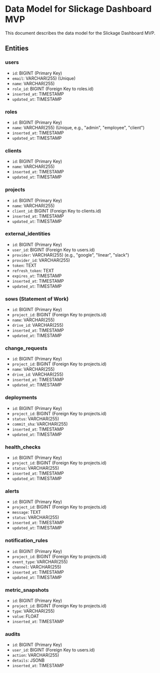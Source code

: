 # Data Model for Slickage Dashboard MVP

This document describes the data model for the Slickage Dashboard MVP.

## Entities

### users
- `id`: BIGINT (Primary Key)
- `email`: VARCHAR(255) (Unique)
- `name`: VARCHAR(255)
- `role_id`: BIGINT (Foreign Key to roles.id)
- `inserted_at`: TIMESTAMP
- `updated_at`: TIMESTAMP

### roles
- `id`: BIGINT (Primary Key)
- `name`: VARCHAR(255) (Unique, e.g., "admin", "employee", "client")
- `inserted_at`: TIMESTAMP
- `updated_at`: TIMESTAMP

### clients
- `id`: BIGINT (Primary Key)
- `name`: VARCHAR(255)
- `inserted_at`: TIMESTAMP
- `updated_at`: TIMESTAMP

### projects
- `id`: BIGINT (Primary Key)
- `name`: VARCHAR(255)
- `client_id`: BIGINT (Foreign Key to clients.id)
- `inserted_at`: TIMESTAMP
- `updated_at`: TIMESTAMP

### external_identities
- `id`: BIGINT (Primary Key)
- `user_id`: BIGINT (Foreign Key to users.id)
- `provider`: VARCHAR(255) (e.g., "google", "linear", "slack")
- `provider_id`: VARCHAR(255)
- `token`: TEXT
- `refresh_token`: TEXT
- `expires_at`: TIMESTAMP
- `inserted_at`: TIMESTAMP
- `updated_at`: TIMESTAMP

### sows (Statement of Work)
- `id`: BIGINT (Primary Key)
- `project_id`: BIGINT (Foreign Key to projects.id)
- `name`: VARCHAR(255)
- `drive_id`: VARCHAR(255)
- `inserted_at`: TIMESTAMP
- `updated_at`: TIMESTAMP

### change_requests
- `id`: BIGINT (Primary Key)
- `project_id`: BIGINT (Foreign Key to projects.id)
- `name`: VARCHAR(255)
- `drive_id`: VARCHAR(255)
- `inserted_at`: TIMESTAMP
- `updated_at`: TIMESTAMP

### deployments
- `id`: BIGINT (Primary Key)
- `project_id`: BIGINT (Foreign Key to projects.id)
- `status`: VARCHAR(255)
- `commit_sha`: VARCHAR(255)
- `inserted_at`: TIMESTAMP
- `updated_at`: TIMESTAMP

### health_checks
- `id`: BIGINT (Primary Key)
- `project_id`: BIGINT (Foreign Key to projects.id)
- `status`: VARCHAR(255)
- `inserted_at`: TIMESTAMP
- `updated_at`: TIMESTAMP

### alerts
- `id`: BIGINT (Primary Key)
- `project_id`: BIGINT (Foreign Key to projects.id)
- `message`: TEXT
- `status`: VARCHAR(255)
- `inserted_at`: TIMESTAMP
- `updated_at`: TIMESTAMP

### notification_rules
- `id`: BIGINT (Primary Key)
- `project_id`: BIGINT (Foreign Key to projects.id)
- `event_type`: VARCHAR(255)
- `channel`: VARCHAR(255)
- `inserted_at`: TIMESTAMP
- `updated_at`: TIMESTAMP

### metric_snapshots
- `id`: BIGINT (Primary Key)
- `project_id`: BIGINT (Foreign Key to projects.id)
- `type`: VARCHAR(255)
- `value`: FLOAT
- `inserted_at`: TIMESTAMP

### audits
- `id`: BIGINT (Primary Key)
- `user_id`: BIGINT (Foreign Key to users.id)
- `action`: VARCHAR(255)
- `details`: JSONB
- `inserted_at`: TIMESTAMP
